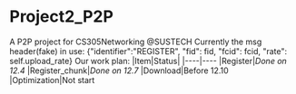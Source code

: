 # Project2_P2P
A P2P project for CS305Networking @SUSTECH
Currently the msg header(fake) in use:  {"identifier":"REGISTER", "fid": fid, "fcid": fcid, "rate": self.upload_rate}
Our work plan: 
|Item|Status|
|----|----
|Register|*Done on 12.4*
|Register_chunk|*Done on 12.7*
|Download|Before 12.10
|Optimization|Not start
